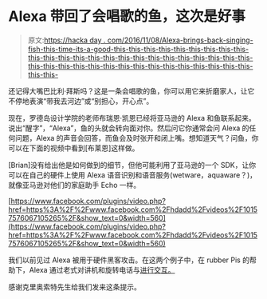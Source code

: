 # Alexa 带回了会唱歌的鱼，这次是好事

> 原文:[https://hacka day . com/2016/11/08/Alexa-brings-back-singing-fish-this-time-its-a-good-this-this-this-this-this-this-this-this-this-this-this-this-this-this-this-this-this-this-this-this-this-this-this-this-this-this-this-this-this-this-this-this-this-this-this-this-this-this-this-this-this-](https://hackaday.com/2016/11/08/alexa-brings-back-singing-fish-this-time-its-a-good-thing/)

还记得大嘴巴比利·拜斯吗？这是一条会唱歌的鱼，你可以用它来折磨家人，让它不停地表演“带我去河边”或“别担心，开心点”。

现在，罗德岛设计学院的老师布瑞恩·凯恩已经将亚马逊的 Alexa 和鱼联系起来。说出“醒字”，“Alexa”，鱼的头就会转向面对你。然后问它你通常会问 Alexa 的任何问题，Alexa 的声音会回答，而鱼会及时张开和闭上嘴。想知道天气？问鱼，你可以在下面的视频中看到[布莱恩]这样做。

[Brian]没有给出他是如何做到的细节，但他可能利用了亚马逊的一个 SDK，让你可以在自己的硬件上使用 Alexa 语音识别和语音服务(wetware，aquaware？)，就像亚马逊对他们的家庭助手 Echo 一样。

[https://www.facebook.com/plugins/video.php?href=https%3A%2F%2Fwww.facebook.com%2Fhdadd%2Fvideos%2F10157576067105265%2F&show_text=0&width=560](https://www.facebook.com/plugins/video.php?href=https%3A%2F%2Fwww.facebook.com%2Fhdadd%2Fvideos%2F10157576067105265%2F&show_text=0&width=560)

我们以前见过 Alexa 被用于硬件黑客攻击。在这两个例子中，在 rubber Pis 的帮助下，Alexa 通过老式对讲机和旋转电话与[进行交互。](http://hackaday.com/2016/04/23/retro-rotary-raspi-phone-rings-alexa/)

感谢克里奥索特先生给我们发来这条提示。